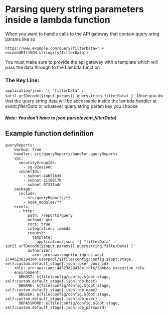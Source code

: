 # Parsing query string parameters inside a lambda function
When you want to handle calls to the API gateway that contain query sring params like so
```
https://www.example.com/query?filterData=' + encodeURI(JSON.stringify(filterData))
```
You must make sure to provide the api gateway with a template which will pass the data through to the Lambda function
### The Key Line:
```application/json: '{ "filterData" : $util.urlDecode($input.params().querystring.filterData) }'```
Once you do that the query string data will be accessable inside the lambda handler at _event.filterData_ or whatever query string
param key you choose 
##### Note: You don't have to json.parse(event.filterData)


## Example function definition
```    
queryReports:
    warmup: true
    handler: src/queryReports/handler.queryReports
    vpc:
      securityGroupIds:
        - sg-92ea14ec
      subnetIds:
        - subnet-44b51b3d
        - subnet-2118917b
        - subnet-0733fa4c
    package:
      include:
        - src/queryReports/**
        - node_modules/**
    events:
      - http:
          path: /reports/query
          method: get
          cors: true
          integration: lambda
          request:
            template:
              application/json: '{ "filterData" : $util.urlDecode($input.params().querystring.filterData) }'
          authorizer:
            arn: arn:aws:cognito-idp:us-west-2:445238294384:userpool/${file(config/config.${opt:stage, self:custom.default_stage}.json):user_pool_id}
    role: arn:aws:iam::445238294384:role/lambda_execution_role
    environment:
      DBHOST: ${file(config/config.${opt:stage, self:custom.default_stage}.json):db_host}
      DBNAME: ${file(config/config.${opt:stage, self:custom.default_stage}.json):db_name}
      DBUSER: ${file(config/config.${opt:stage, self:custom.default_stage}.json):db_user}
      DBPASSWORD: ${file(config/config.${opt:stage, self:custom.default_stage}.json):db_password}
```